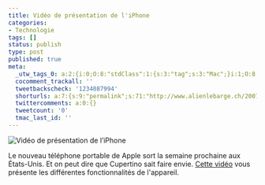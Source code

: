```yaml
---
title: Vidéo de présentation de l'iPhone
categories:
- Technologie
tags: []
status: publish
type: post
published: true
meta:
  _utw_tags_0: a:2:{i:0;O:8:"stdClass":1:{s:3:"tag";s:3:"Mac";}i:1;O:8:"stdClass":1:{s:3:"tag";s:11:"Technologie";}}
  cocomment_trackall: ''
  tweetbackscheck: '1234087994'
  shorturls: a:7:{s:9:"permalink";s:71:"http://www.alienlebarge.ch/2007/06/24/video-de-presentation-de-liphone/";s:7:"tinyurl";s:25:"http://tinyurl.com/bqxe3u";s:4:"isgd";s:17:"http://is.gd/itjb";s:5:"bitly";s:19:"http://bit.ly/16bOz";s:5:"snipr";s:22:"http://snipr.com/bcg4c";s:5:"snurl";s:22:"http://snurl.com/bcg4c";s:7:"snipurl";s:24:"http://snipurl.com/bcg4c";}
  twittercomments: a:0:{}
  tweetcount: '0'
  tmac_last_id: ''
---
```

<img src="https://dlgjp9x71cipk.cloudfront.net/2007/06/iphone_presentation.png" alt="Vidéo de présentation de l’iPhone" />

Le nouveau téléphone portable de Apple sort la semaine prochaine aux États-Unis. Et on peut dire que Cupertino sait faire envie. <a href="http://www.apple.com/iphone/usingiphone/guidedtour.html" title="iPhone. A guided Tour">Cette vidéo</a> vous présente les différentes fonctionnalités de l'appareil.
